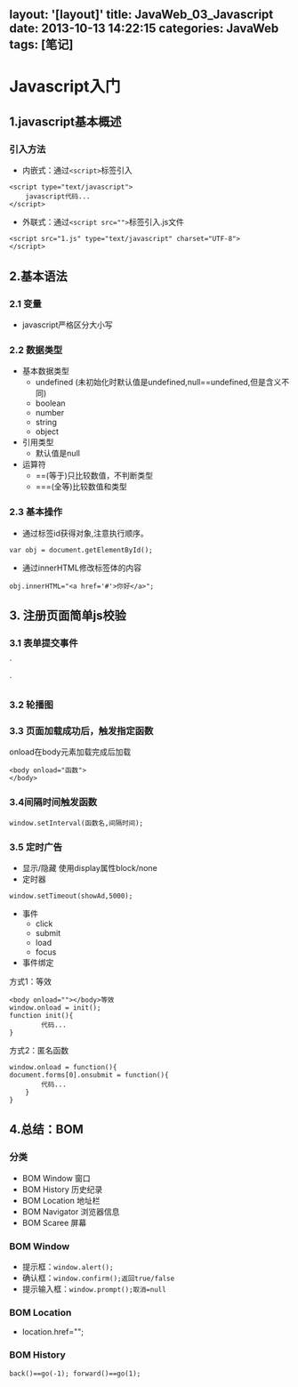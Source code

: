 layout: '[layout]'
title: JavaWeb_03_Javascript
date: 2013-10-13 14:22:15
categories: JavaWeb
tags: [笔记]
---
# Javascript入门
## 1.javascript基本概述 ##
### 引入方法
- 内嵌式：通过`<script>`标签引入

```
<script type="text/javascript">
    javascript代码...
</script>
```

- 外联式：通过`<script src="">`标签引入.js文件

```
<script src="1.js" type="text/javascript" charset="UTF-8">
</script>
```
## 2.基本语法
### 2.1 变量
- javascript严格区分大小写
### 2.2 数据类型
<!-- more -->
- 基本数据类型
    - undefined (未初始化时默认值是undefined,null==undefined,但是含义不同)
    - boolean
    - number
    - string
    - object
- 引用类型
    - 默认值是null
- 运算符
    - ==(等于)只比较数值，不判断类型
    - ===(全等)比较数值和类型
### 2.3 基本操作
- 通过标签id获得对象,注意执行顺序。

```
var obj = document.getElementById();
```

- 通过innerHTML修改标签体的内容

```
obj.innerHTML="<a href='#'>你好</a>";
```
## 3. 注册页面简单js校验
### 3.1 表单提交事件

`<form onsubmit="boolean">
</form>`

### 3.2 轮播图
### 3.3 页面加载成功后，触发指定函数
 onload在body元素加载完成后加载

```
<body onload="函数">
</body>
```

### 3.4间隔时间触发函数

```
window.setInterval(函数名,间隔时间);
```
### 3.5 定时广告
- 显示/隐藏
使用display属性block/none
- 定时器

```
window.setTimeout(showAd,5000);
```

- 事件
	- click
	- submit
	- load
	- focus
- 事件绑定

方式1：等效
	
```
<body onload=""></body>等效
window.onload = init();
function init(){
        代码...
}
```

方式2：匿名函数

```
window.onload = function(){
document.forms[0].onsubmit = function(){
        代码...
    }
}
```

## 4.总结：BOM
### 分类
- BOM Window 窗口
- BOM History 历史纪录
- BOM Location 地址栏
- BOM Navigator 浏览器信息
- BOM Scaree 屏幕
### BOM Window
- 提示框：`window.alert();`
- 确认框：`window.confirm();返回true/false`
- 提示输入框：`window.prompt();取消=null` 
### BOM Location
- location.href="";
### BOM History
`back()==go(-1);
forward()==go(1);`
